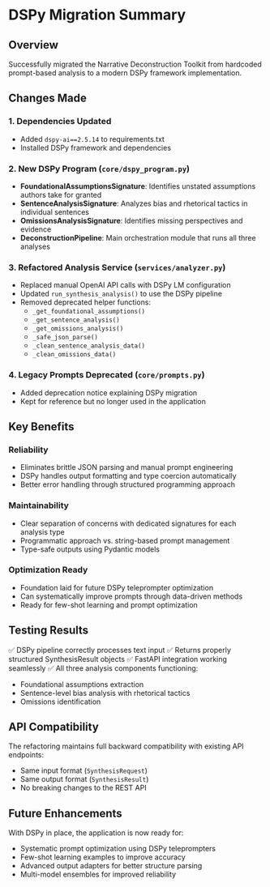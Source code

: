 # DSPy Migration Summary

## Overview
Successfully migrated the Narrative Deconstruction Toolkit from hardcoded prompt-based analysis to a modern DSPy framework implementation.

## Changes Made

### 1. Dependencies Updated
- Added `dspy-ai==2.5.14` to requirements.txt
- Installed DSPy framework and dependencies

### 2. New DSPy Program (`core/dspy_program.py`)
- **FoundationalAssumptionsSignature**: Identifies unstated assumptions authors take for granted
- **SentenceAnalysisSignature**: Analyzes bias and rhetorical tactics in individual sentences  
- **OmissionsAnalysisSignature**: Identifies missing perspectives and evidence
- **DeconstructionPipeline**: Main orchestration module that runs all three analyses

### 3. Refactored Analysis Service (`services/analyzer.py`)
- Replaced manual OpenAI API calls with DSPy LM configuration
- Updated `run_synthesis_analysis()` to use the DSPy pipeline
- Removed deprecated helper functions:
  - `_get_foundational_assumptions()`
  - `_get_sentence_analysis()`
  - `_get_omissions_analysis()`
  - `_safe_json_parse()`
  - `_clean_sentence_analysis_data()`
  - `_clean_omissions_data()`

### 4. Legacy Prompts Deprecated (`core/prompts.py`)
- Added deprecation notice explaining DSPy migration
- Kept for reference but no longer used in the application

## Key Benefits

### Reliability
- Eliminates brittle JSON parsing and manual prompt engineering
- DSPy handles output formatting and type coercion automatically
- Better error handling through structured programming approach

### Maintainability  
- Clear separation of concerns with dedicated signatures for each analysis type
- Programmatic approach vs. string-based prompt management
- Type-safe outputs using Pydantic models

### Optimization Ready
- Foundation laid for future DSPy teleprompter optimization
- Can systematically improve prompts through data-driven methods
- Ready for few-shot learning and prompt optimization

## Testing Results
✅ DSPy pipeline correctly processes text input
✅ Returns properly structured SynthesisResult objects
✅ FastAPI integration working seamlessly
✅ All three analysis components functioning:
- Foundational assumptions extraction
- Sentence-level bias analysis with rhetorical tactics
- Omissions identification

## API Compatibility
The refactoring maintains full backward compatibility with existing API endpoints:
- Same input format (`SynthesisRequest`)
- Same output format (`SynthesisResult`)
- No breaking changes to the REST API

## Future Enhancements
With DSPy in place, the application is now ready for:
- Systematic prompt optimization using DSPy teleprompters
- Few-shot learning examples to improve accuracy
- Advanced output adapters for better structure parsing
- Multi-model ensembles for improved reliability
